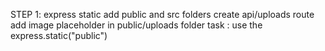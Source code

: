 STEP 1: express static
add public and src folders
create api/uploads route
add image placeholder in public/uploads folder
task : use the express.static("public")
